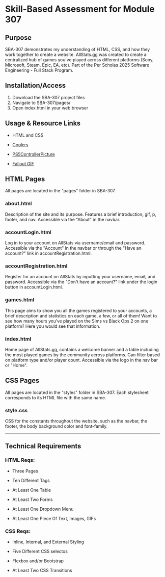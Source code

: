 # Skill-Based Assessment for Module 307 #

## Purpose ##

SBA-307 demonstrates my understanding of HTML, CSS, and how they work together to create a website. AllStats.gg was created to create a centralized hub of games you've played across different platforms (Sony, Microsoft, Steam, Epic, EA, etc). Part of the Per Scholas 2025 Software Engineering - Full Stack Program.

## Installation/Access ##

1. Download the SBA-307 project files
2. Navigate to SBA-307/pages/
3. Open index.html in your web browser

## Usage & Resource Links ##

- HTML and CSS

- [Coolers](https://coolors.co/2a2626-ea8c55-c75146-ad2e24-f5f9e9)

- [PS5ControllerPicture](https://www.pexels.com/photo/blue-sony-ps4-controller-on-black-surface-459762/)

- [Fallout GIF](https://media3.giphy.com/media/v1.Y2lkPTc5MGI3NjExNWh5YnU3dzg5bDVkNXNnd2ZxMTY2aTl5eHEyd2FhM2t3YmIwNGo1NiZlcD12MV9pbnRlcm5hbF9naWZfYnlfaWQmY3Q9Zw/CdhxVrdRN4YFi/giphy.gif)



## HTML Pages ##

All pages are located in the "pages" folder in SBA-307.

### about.html ###

Description of the site and its purpose. Features a brief introduction, gif, p, footer, and nav. Accessible via the "About" in the navbar.

### accountLogin.html ###

Log in to your account on AllStats via username/email and password. Accessible via the "Account" in the navbar or through the "Have an account?" link in accountRegistration.html.

### accountRegistration.html ### 

Register for an account on AllStats by inputting your username, email, and password. Accessible via the "Don't have an account?" link under the login button in accountLogin.html.

### games.html ###

This page aims to show you all the games registered to your accounts, a brief description and statistics on each game, a few, or all of them! Want to see how many hours you've played on the Sims vs Black Ops 2 on one platform? Here you would see that information. 

### index.html ###

Home page of AllStats.gg, contains a welcome banner and a table including the most played games by the community across platforms. Can filter based on platform type and/or player count. Accessible via the logo in the nav bar or "Home".

## CSS Pages ##

All pages are located in the "styles" folder in SBA-307. Each stylesheet corresponds to its HTML file with the same name. 

### style.css ###

CSS for the constants throughout the website, such as the navbar, the footer, the body background color and font-family.

---

## Technical Requirements ## 

### HTML Reqs: ###

- Three Pages

- Ten Different Tags

- At Least One Table

- At Least Two Forms

- At Least One Dropdown Menu

- At Least One Piece Of Text, Images, GIFs

### CSS Reqs: ###

- Inline, Internal, and External Styling

- Five Different CSS selectos

- Flexbox and/or Bootstrap

- At Least Two CSS Transitions

